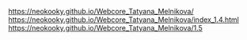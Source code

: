 https://neokooky.github.io/Webcore_Tatyana_Melnikova/
https://neokooky.github.io/Webcore_Tatyana_Melnikova/index_1.4.html
https://neokooky.github.io/Webcore_Tatyana_Melnikova/1.5
